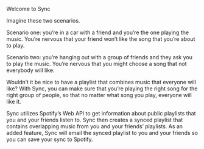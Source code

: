Welcome to Sync

Imagine these two scenarios.

Scenario one: you’re in a car with a friend and you’re the one playing the music. You’re nervous that your friend won’t like the song that you’re about to play.

Scenario two: you’re hanging out with a group of friends and they ask you to play the music. You’re nervous that you might choose a song that not everybody will like.

Wouldn’t it be nice to have a playlist that combines music that everyone will like? With Sync, you can make sure that you’re playing the right song for the right group of people, so that no matter what song you play, everyone will like it.

Sync utilizes Spotify’s Web API to get information about public playlists that you and your friends listen to. Sync then creates a synced playlist that contains overlapping music from you and your friends’ playlists. As an added feature, Sync will email the synced playlist to you and your friends so you can save your sync to Spotify.
